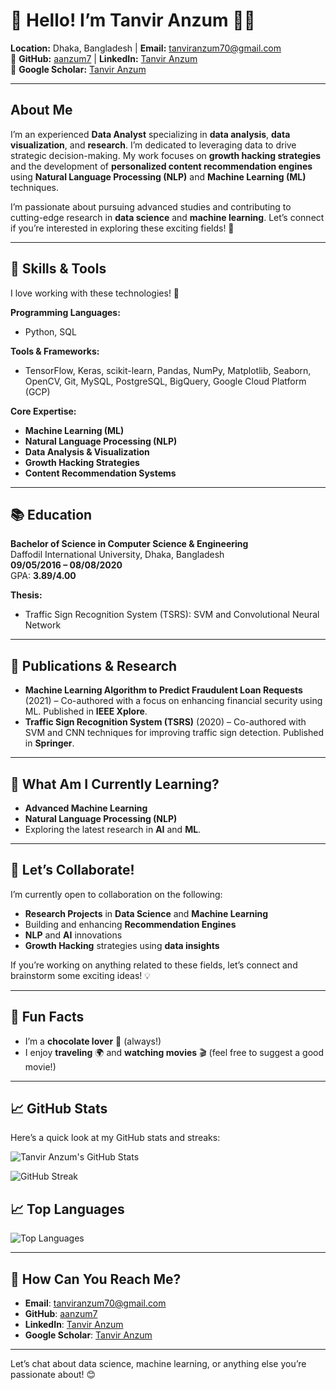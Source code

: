 # 🌟 Hello! I’m Tanvir Anzum 👨‍💻

**Location:** Dhaka, Bangladesh | **Email:** [tanviranzum70@gmail.com](mailto:tanviranzum70@gmail.com)  
🔗 **GitHub:** [aanzum7](https://github.com/aanzum7) | **LinkedIn:** [Tanvir Anzum](https://www.linkedin.com/in/aanzum/)  
🔗 **Google Scholar:** [Tanvir Anzum](https://scholar.google.com/citations?user=aanzum)

---

## About Me

I’m an experienced **Data Analyst** specializing in **data analysis**, **data visualization**, and **research**. I’m dedicated to leveraging data to drive strategic decision-making. My work focuses on **growth hacking strategies** and the development of **personalized content recommendation engines** using **Natural Language Processing (NLP)** and **Machine Learning (ML)** techniques.

I’m passionate about pursuing advanced studies and contributing to cutting-edge research in **data science** and **machine learning**. Let’s connect if you’re interested in exploring these exciting fields! 🤝

---

## 🔧 Skills & Tools

I love working with these technologies! 🚀

**Programming Languages:**  
- Python, SQL

**Tools & Frameworks:**  
- TensorFlow, Keras, scikit-learn, Pandas, NumPy, Matplotlib, Seaborn, OpenCV, Git, MySQL, PostgreSQL, BigQuery, Google Cloud Platform (GCP)

**Core Expertise:**  
- **Machine Learning (ML)**  
- **Natural Language Processing (NLP)**  
- **Data Analysis & Visualization**  
- **Growth Hacking Strategies**  
- **Content Recommendation Systems**

---

## 📚 Education

**Bachelor of Science in Computer Science & Engineering**  
Daffodil International University, Dhaka, Bangladesh  
**09/05/2016 – 08/08/2020**  
GPA: **3.89/4.00**

**Thesis:**  
- Traffic Sign Recognition System (TSRS): SVM and Convolutional Neural Network

---

## 📖 Publications & Research

- **Machine Learning Algorithm to Predict Fraudulent Loan Requests** (2021) – Co-authored with a focus on enhancing financial security using ML. Published in **IEEE Xplore**.
- **Traffic Sign Recognition System (TSRS)** (2020) – Co-authored with SVM and CNN techniques for improving traffic sign detection. Published in **Springer**.

---

## 🌱 What Am I Currently Learning?

- **Advanced Machine Learning**  
- **Natural Language Processing (NLP)**  
- Exploring the latest research in **AI** and **ML**.

---

## 🚀 Let’s Collaborate!

I’m currently open to collaboration on the following:

- **Research Projects** in **Data Science** and **Machine Learning**  
- Building and enhancing **Recommendation Engines**  
- **NLP** and **AI** innovations  
- **Growth Hacking** strategies using **data insights**  

If you’re working on anything related to these fields, let’s connect and brainstorm some exciting ideas! 💡

---

## 🎯 Fun Facts

- I’m a **chocolate lover** 🍫 (always!)
- I enjoy **traveling** 🌍 and **watching movies** 🎬 (feel free to suggest a good movie!)

---

## 📈 GitHub Stats

Here’s a quick look at my GitHub stats and streaks:

![Tanvir Anzum's GitHub Stats](https://github-readme-stats.vercel.app/api?username=aanzum7&show_icons=true&count_private=true&hide_title=true&hide=prs&theme=dark)

![GitHub Streak](https://github-readme-streak-stats.herokuapp.com/?user=aanzum7&theme=dark)

## 📈 Top Languages

![Top Languages](https://github-readme-stats.vercel.app/api/top-langs/?username=aanzum7&langs_count=5&theme=dark)

---

## 🤔 How Can You Reach Me?

- **Email**: [tanviranzum70@gmail.com](mailto:tanviranzum70@gmail.com)  
- **GitHub**: [aanzum7](https://github.com/aanzum7)  
- **LinkedIn**: [Tanvir Anzum](https://www.linkedin.com/in/aanzum/)  
- **Google Scholar**: [Tanvir Anzum](https://scholar.google.com/citations?user=aanzum)

---

Let’s chat about data science, machine learning, or anything else you’re passionate about! 😊
